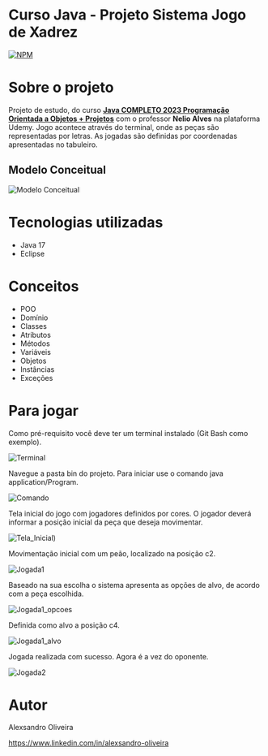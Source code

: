 # Curso Java - Projeto Sistema Jogo de Xadrez
[![NPM](https://img.shields.io/npm/l/react)](https://github.com/alexoliveira1975/chess-system-java/blob/main/LICENSE) 

# Sobre o projeto

Projeto de estudo, do curso [**Java COMPLETO 2023 Programação Orientada a Objetos + Projetos**](https://www.udemy.com/course/java-curso-completo/learn/lecture/10836056#overview "Site do Curso") com o professor **Nelio Alves**  na plataforma Udemy.
Jogo acontece através do terminal, onde as peças são representadas por letras. As jogadas são definidas por coordenadas apresentadas no tabuleiro.



## Modelo Conceitual
![Modelo Conceitual](src/images/chess-system-design.png)



# Tecnologias utilizadas
- Java 17
- Eclipse


# Conceitos
- POO
- Domínio
- Classes
- Atributos
- Métodos
- Variáveis
- Objetos
- Instâncias
- Exceções


# Para jogar
Como pré-requisito você deve ter um terminal instalado (Git Bash como exemplo).

![Terminal](src/images/tela_terminal.png)

Navegue a pasta bin do projeto. Para iniciar use o comando java application/Program.

![Comando](src/images/comando.png)

Tela inicial do jogo com jogadores definidos por cores. O jogador deverá informar a posição inicial da peça que deseja movimentar.

![Tela_Inicial](https://github.com/alexoliveira1975/chess-system-java/blob/main/src/images/tela_inicial.png))

Movimentação inicial com um peão, localizado na posição c2.

![Jogada1](https://github.com/alexoliveira1975/chess-system-java/blob/main/src/images/jogada1.png)

Baseado na sua escolha o sistema apresenta as opções de alvo, de acordo com a peça escolhida.

![Jogada1_opcoes](https://github.com/alexoliveira1975/chess-system-java/blob/main/src/images/jogada1_opcoes.png)

Definida como alvo a posição c4.

![Jogada1_alvo](https://github.com/alexoliveira1975/chess-system-java/blob/main/src/images/jogada1_alvo.png)

Jogada realizada com sucesso. Agora é a vez do oponente.

![Jogada2](https://github.com/alexoliveira1975/chess-system-java/blob/main/src/images/jogada2.png)



# Autor

Alexsandro Oliveira

https://www.linkedin.com/in/alexsandro-oliveira
